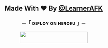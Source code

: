 <h2>
    <p align="center">Made With ❤️ By <a href="https://telegram.me/LearnerAFK">@LearnerAFK</a></p>
</h2>
    
<h3 align="center">
    ─「 ᴅᴇᴩʟᴏʏ ᴏɴ ʜᴇʀᴏᴋᴜ 」─
</h3>

<p align="center"><a href="https://dashboard.heroku.com/new?template=https://github.com/LearnerAFK/Barbie/tree/pytgcalls"> <img src="https://img.shields.io/badge/Deploy%20On%20Heroku-black?style=for-the-badge&logo=heroku" width="220" height="38.45"/></a></p>

